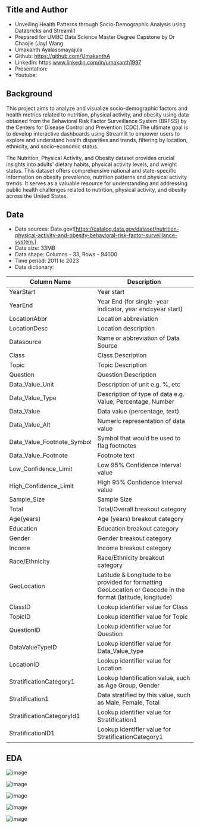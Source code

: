 ## Title and Author

- Unveiling Health Patterns through Socio-Demographic Analysis using Databricks and Streamlit
- Prepared for UMBC Data Science Master Degree Capstone by Dr Chaojie (Jay) Wang
- Umakanth Ayalasomayajula
- Github: https://github.com/UmakanthA
- LinkedIn: https:www.linkedin.com/in/umakanth1997
- Presentation:
- Youtube:

## Background

This project aims to analyze and visualize socio-demographic factors and health metrics related to nutrition, physical activity, and obesity using data obtained from the Behavioral Risk Factor Surveillance System (BRFSS) by the Centers for Disease Control and Prevention (CDC).The ultimate goal is to develop interactive dashboards using Streamlit to empower users to explore and understand health disparities and trends, filtering by location, ethnicity, and socio-economic status.

The Nutrition, Physical Activity, and Obesity dataset provides crucial insights into adults' dietary habits, physical activity levels, and weight status. This dataset offers comprehensive national and state-specific information on obesity prevalence, nutrition patterns and physical activity trends. It serves as a valuable resource for understanding and addressing public health challenges related to nutrition, physical activity, and obesity across the United States.

## Data
- Data sources: Data.gov![https://catalog.data.gov/dataset/nutrition-physical-activity-and-obesity-behavioral-risk-factor-surveillance-system.]
- Data size: 33MB
- Data shape: Columns - 33, Rows - 94000
- Time period: 2011 to 2023
- Data dictionary:

| Column Name             | Description                                   |
|-------------------------|-----------------------------------------------|
| YearStart               | Year start                                    |
| YearEnd                 | Year End (for single-year indicator, year end=year start) |
| LocationAbbr            | Location abbreviation                         |
| LocationDesc            | Location description                          |
| Datasource              | Name or abbreviation of Data Source           |
| Class                   | Class Description                             |
| Topic                   | Topic Description                             |
| Question                | Question Description                          |
| Data_Value_Unit         | Description of unit e.g. %, etc               |
| Data_Value_Type         | Description of type of data e.g. Value, Percentage, Number |
| Data_Value              | Data value (percentage, text)                 |
| Data_Value_Alt          | Numeric representation of data value          |
| Data_Value_Footnote_Symbol | Symbol that would be used to flag footnotes |
| Data_Value_Footnote     | Footnote text                                 |
| Low_Confidence_Limit   | Low 95% Confidence Interval value             |
| High_Confidence_Limit  | High 95% Confidence Interval value            |
| Sample_Size             | Sample Size                                   |
| Total                   | Total/Overall breakout category               |
| Age(years)              | Age (years) breakout category                 |
| Education               | Education breakout category                   |
| Gender                  | Gender breakout category                      |
| Income                  | Income breakout category                      |
| Race/Ethnicity          | Race/Ethnicity breakout category              |
| GeoLocation             | Latitude & Longitude to be provided for formatting GeoLocation or Geocode in the format (latitude, longitude) |
| ClassID                 | Lookup identifier value for Class             |
| TopicID                 | Lookup identifier value for Topic             |
| QuestionID              | Lookup identifier value for Question          |
| DataValueTypeID         | Lookup identifier value for Data_Value_type   |
| LocationID              | Lookup identifier value for Location          |
| StratificationCategory1 | Lookup Identification value, such as Age Group, Gender |
| Stratification1         | Data stratified by this value, such as Male, Female, Total |
| StratificationCategoryId1 | Lookup identifier value for Stratification1 |
| StratificationID1       | Lookup identifier value for StratificationCategory1 |


## EDA

![image](https://github.com/UmakanthA/UMBC-DATA606-Capstone/assets/113398977/166affd1-9b65-4f18-981a-759fa90575e6)

![image](https://github.com/UmakanthA/UMBC-DATA606-Capstone/assets/113398977/b0af9f57-8828-4d60-9047-a094e1637048)

![image](https://github.com/UmakanthA/UMBC-DATA606-Capstone/assets/113398977/0d3b77be-9818-4b19-acc6-0327f014dc6a)

![image](https://github.com/UmakanthA/UMBC-DATA606-Capstone/assets/113398977/463666bd-aac4-49cb-99c1-7bcd366694a9)

![image](https://github.com/UmakanthA/UMBC-DATA606-Capstone/assets/113398977/891ec5b7-df72-495a-b1ee-c116d9f89150)


